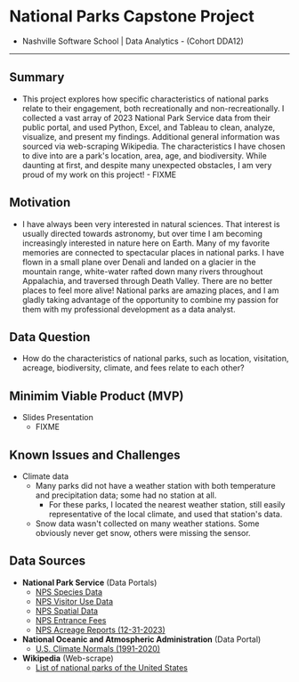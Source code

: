 # National Parks Capstone Project
- Nashville Software School | Data Analytics - (Cohort DDA12)
---
## Summary
- This project explores how specific characteristics of national parks relate to their engagement, both recreationally and non-recreationally. I collected a vast array of 2023 National Park Service data from their public portal, and used Python, Excel, and Tableau to clean, analyze, visualize, and present my findings. Additional general information was sourced via web-scraping Wikipedia. The characteristics I have chosen to dive into are a park's location, area, age, and biodiversity. While daunting at first, and despite many unexpected obstacles, I am very proud of my work on this project! - FIXME

## Motivation
- I have always been very interested in natural sciences. That interest is usually directed towards astronomy, but over time I am becoming increasingly interested in nature here on Earth. Many of my favorite memories are connected to spectacular places in national parks. I have flown in a small plane over Denali and landed on a glacier in the mountain range, white-water rafted down many rivers throughout Appalachia, and traversed through Death Valley. There are no better places to feel more alive! National parks are amazing places, and I am gladly taking advantage of the opportunity to combine my passion for them with my professional development as a data analyst.

## Data Question
- How do the characteristics of national parks, such as location, visitation, acreage, biodiversity, climate, and fees relate to each other?

## Minimim Viable Product (MVP)
- Slides Presentation
    - FIXME

## Known Issues and Challenges
- Climate data
    - Many parks did not have a weather station with both temperature and precipitation data; some had no station at all.
        - For these parks, I located the nearest weather station, still easily representative of the local climate, and used that station's data.
    - Snow data wasn't collected on many weather stations. Some obviously never get snow, others were missing the sensor.

## Data Sources
- **National Park Service** (Data Portals)
    - [NPS Species Data](https://irma.nps.gov/NPSpecies/)
    - [NPS Visitor Use Data](https://irma.nps.gov/Stats/)
    - [NPS Spatial Data](https://public-nps.opendata.arcgis.com/datasets/nps-boundary-1/explore?filters=eyJVTklUX1RZUEUiOlsiTmF0aW9uYWwgUGFyayJdfQ%3D%3D&location=38.968895%2C-99.349395%2C5.89)
    - [NPS Entrance Fees](https://www.nps.gov/aboutus/entrance-fee-prices.htm?park=&state=&entrancePassRequired=&timedEntry=&page=1&parking=)
    - [NPS Acreage Reports (12-31-2023)](https://www.nps.gov/subjects/lwcf/acreagereports.htm)
- **National Oceanic and Atmospheric Administration** (Data Portal)
    - [U.S. Climate Normals (1991-2020)](https://www.ncei.noaa.gov/access/us-climate-normals/)
- **Wikipedia** (Web-scrape)
    - [List of national parks of the United States](https://en.wikipedia.org/wiki/List_of_national_parks_of_the_United_States)
